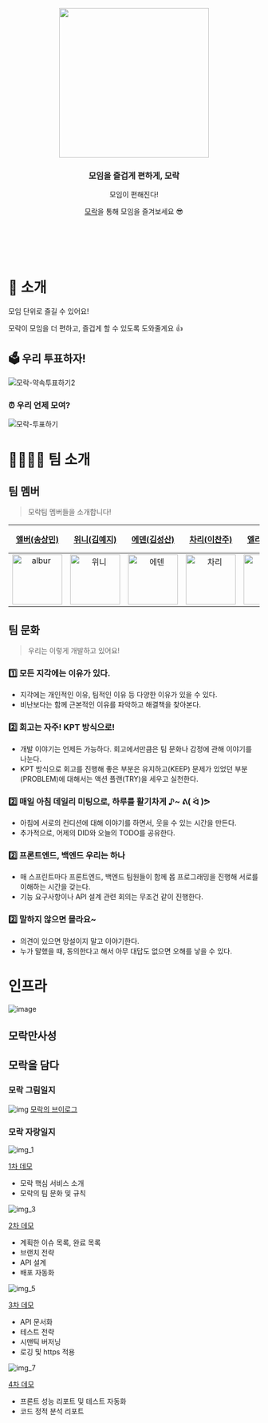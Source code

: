 <p align="center">

<a href="https://mo-rak.com/" target="_blank">
      
<img src="https://user-images.githubusercontent.com/79205414/194690088-90f39269-d6bf-472e-a633-a9de19a94904.png" width="300"/>
  
</a>
</p>

<div align = "center">

<h3>모임을 즐겁게 편하게, 모락</h3>

모임이 편해진다! <br>

[모락](https://mo-rak.com/)을 통해 모임을 즐겨보세요 😎 <br> <br> <br>

</div>

<br>

<br>

# 🔎 소개 

모임 단위로 즐길 수 있어요!

모락이 모임을 더 편하고, 즐겁게 할 수 있도록 도와줄게요 👍


## 🗳 우리 투표하자!

![모락-약속투표하기2](https://user-images.githubusercontent.com/79205414/194995561-c7eba34e-0455-4e5e-afb8-f056c28cb793.gif)

### ⏰ 우리 언제 모여?

![모락-투표하기](https://user-images.githubusercontent.com/79205414/194995574-eab0b766-ea99-4129-b0ac-d7c8bf95671a.gif)

# 👨‍👩‍👧‍👦 팀 소개

## 팀 멤버

> 모락팀 멤버들을 소개합니다!


|                                                       [앨버(송상민)](https://github.com/al-bur)                                                        |                                                    [위니(김예지)](https://github.com/rladpwl0512)                                                     |                                                      [에덴(김성산)](https://github.com/leo0842)                                                       |                                                      [차리(이찬주)](https://github.com/cjlee38)                                                       |                                                      [엘리(한해리)](https://github.com/RIANAEH)                                                       |                                                     [배카라(박성우)](https://github.com/seong-wooo)                                                     |
| :----------------------------------------------------------------------------------------------------------------------------------------------------: | :---------------------------------------------------------------------------------------------------------------------------------------------------: | :---------------------------------------------------------------------------------------------------------------------------------------------------: | :---------------------------------------------------------------------------------------------------------------------------------------------------: | :---------------------------------------------------------------------------------------------------------------------------------------------------: | :-----------------------------------------------------------------------------------------------------------------------------------------------------: |
| <img src="https://user-images.githubusercontent.com/64825713/194213208-aa64bae2-16b3-48ab-bd9a-6d6029b1cfaf.png" alt="albur" width="100" height="100"> | <img src="https://user-images.githubusercontent.com/64825713/194213572-306c6b8c-0283-4615-ad54-f1421e8ec6cb.png" alt="위니" width="100" height="100"> | <img src="https://user-images.githubusercontent.com/64825713/194213401-f8fe16f9-6749-424e-b3b5-c685aec95a50.png" alt="에덴" width="100" height="100"> | <img src="https://user-images.githubusercontent.com/64825713/194213961-0c8c38d0-5795-4861-a997-9d3da2eb9dd7.png" alt="차리" width="100" height="100"> | <img src="https://user-images.githubusercontent.com/64825713/194214234-375362a1-2973-4460-be70-ffc3df759578.png" alt="엘리" width="100" height="100"> | <img src="https://user-images.githubusercontent.com/64825713/194214404-194f385e-2329-43e5-af07-524f8ff752d6.png" alt="배카라" width="100" height="100"> |


## 팀 문화

> 우리는 이렇게 개발하고 있어요!
### 1️⃣ 모든 지각에는 이유가 있다.

- 지각에는 개인적인 이유, 팀적인 이유 등 다양한 이유가 있을 수 있다.
- 비난보다는 함께 근본적인 이유를 파악하고 해결책을 찾아본다.

### 2️⃣ 회고는 자주! KPT 방식으로!

- 개발 이야기는 언제든 가능하다. 회고에서만큼은 팀 문화나 감정에 관해 이야기를 나눈다.
- KPT 방식으로 회고를 진행해 좋은 부분은 유지하고(KEEP) 문제가 있었던 부분(PROBLEM)에 대해서는 액션 플랜(TRY)을 세우고 실천한다.

### 2️⃣ 매일 아침 데일리 미팅으로, 하루를 활기차게 ♪~ ᕕ( ᐛ )ᕗ

- 아침에 서로의 컨디션에 대해 이야기를 하면서, 웃을 수 있는 시간을 만든다.
- 추가적으로, 어제의 DID와 오늘의 TODO를 공유한다.

### 2️⃣ 프론트엔드, 백엔드 우리는 하나

- 매 스프린트마다 프론트엔드, 백엔드 팀원들이 함께 몹 프로그래밍을 진행해 서로를 이해하는 시간을 갖는다.
- 기능 요구사항이나 API 설계 관련 회의는 무조건 같이 진행한다.

### 2️⃣ 말하지 않으면 몰라요~

- 의견이 있으면 망설이지 말고 이야기한다.
- 누가 말했을 때, 동의한다고 해서 아무 대답도 없으면 오해를 낳을 수 있다.

# 인프라

![image](https://user-images.githubusercontent.com/42317507/194999269-0687cfa0-518f-4930-948f-4c863356bd98.png)

## 모락만사성
## 모락을 담다

### 모락 그림일지 
![img](https://user-images.githubusercontent.com/42317507/194999477-d5919dca-7823-4bb9-84b5-b357f4954520.png)
[모락의 브이로그](https://www.youtube.com/watch?v=sLBxjoZ6gKA)

### 모락 자랑일지

![img_1](https://user-images.githubusercontent.com/42317507/194999519-64278ea1-95b4-4643-9b1a-6c20f3e6aa10.png)

[1차 데모](https://www.youtube.com/watch?v=R7JO6cLeyhU)

- 모락 핵심 서비스 소개
- 모락의 팀 문화 및 규칙

![img_3](https://user-images.githubusercontent.com/42317507/194999538-d4c3c9d0-10ce-471e-b080-93a498081b8d.png)

[2차 데모](https://www.youtube.com/watch?v=G4uQTNYNanY)

- 계획한 이슈 목록, 완료 목록
- 브랜치 전략
- API 설계
- 배포 자동화

![img_5](https://user-images.githubusercontent.com/42317507/194999557-997325ab-a18f-437c-bb4f-10c9781ae9a8.png)

[3차 데모](https://www.youtube.com/watch?v=RSkr2x3n9B8)

- API 문서화
- 테스트 전략
- 시맨틱 버저닝
- 로깅 및 https 적용

![img_7](https://user-images.githubusercontent.com/42317507/194999581-97aa25bc-53a4-4c66-9be9-f386b7c092b7.png)

[4차 데모](https://www.youtube.com/watch?v=u_INarrFVZ0)

- 프론트 성능 리포트 및 테스트 자동화
- 코드 정적 분석 리포트
